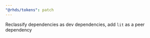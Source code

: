 ```yaml
---
"@rhds/tokens": patch
---
```


Reclassify dependencies as dev dependencies, add `lit` as a peer dependency
